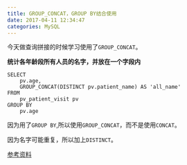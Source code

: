 ```yaml
---
title: GROUP_CONCAT，GROUP BY结合使用
date: 2017-04-11 12:34:47
categories: MySQL
---
```

今天做查询拼接的时候学习使用了`GROUP_CONCAT`。

<!-- more -->

**统计各年龄段所有人员的名字，并放在一个字段内**

```
SELECT
	pv.age,
	GROUP_CONCAT(DISTINCT pv.patient_name) AS 'all_name'
FROM
	pv_patient_visit pv
GROUP BY
	pv.age
```

因为用了`GROUP BY`,所以使用`GROUP_CONCAT`，而不是使用`CONCAT`。

因为名字可能重复，所以加上`DISTINCT`。

[参考资料](http://blog.csdn.net/gggxin/article/details/5282672)